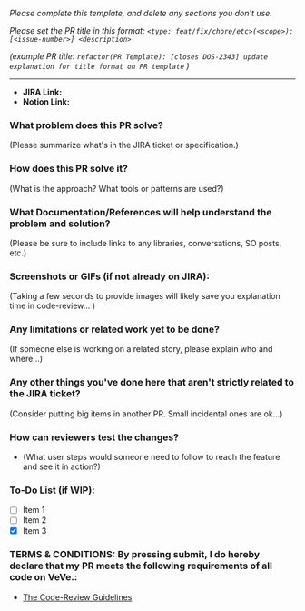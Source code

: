 _Please complete this template, and delete any sections you don't use._

_Please set the PR title in this format: `<type: feat/fix/chore/etc>(<scope>): [<issue-number>] <description>`_

_(example PR title: `refactor(PR Template): [closes DOS-2343] update explanation for title format on PR template`   )_

--------
- **JIRA Link:**
- **Notion Link:**


### What problem does this PR solve?
(Please summarize what's in the JIRA ticket or specification.)


### How does this PR solve it?
(What is the approach? What tools or patterns are used?)


### What Documentation/References will help understand the problem and solution?
(Please be sure to include links to any libraries, conversations, SO posts, etc.)


### Screenshots or GIFs (if not already on JIRA):
(Taking a few seconds to provide images will likely save you explanation time in code-review... )


### Any limitations or related work yet to be done?
(If someone else is working on a related story, please explain who and where...)


### Any other things you've done here that aren't strictly related to the JIRA ticket?
(Consider putting big items in another PR. Small incidental ones are ok...)

### How can reviewers test the changes?
* (What user steps would someone need to follow to reach the feature and see it in action?)

### To-Do List (if WIP):
* [ ] Item 1
* [ ] Item 2
* [x] Item 3

### TERMS & CONDITIONS: By pressing submit, I do hereby declare that my PR meets the following requirements of all code on VeVe.:

- [The Code-Review Guidelines](https://google.github.io/eng-practices/review/reviewer/standard.html)
